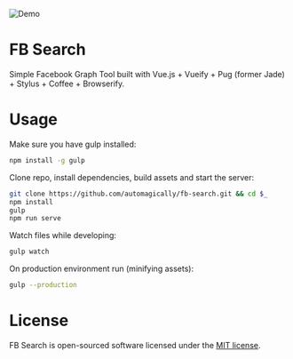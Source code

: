 ![Demo](https://raw.githubusercontent.com/automagically/fb-search/master/src/common/images/demo.gif)
# FB Search
Simple Facebook Graph Tool built with Vue.js + Vueify + Pug (former Jade) + Stylus + Coffee + Browserify.
# Usage
Make sure you have gulp installed:
```sh
npm install -g gulp
```
Clone repo, install dependencies, build assets and start the server:
```sh
git clone https://github.com/automagically/fb-search.git && cd $_
npm install
gulp
npm run serve
```
Watch files while developing:
```sh
gulp watch
```
On production environment run (minifying assets):
```sh
gulp --production
```
# License
FB Search is open-sourced software licensed under the [MIT license](http://opensource.org/licenses/MIT).